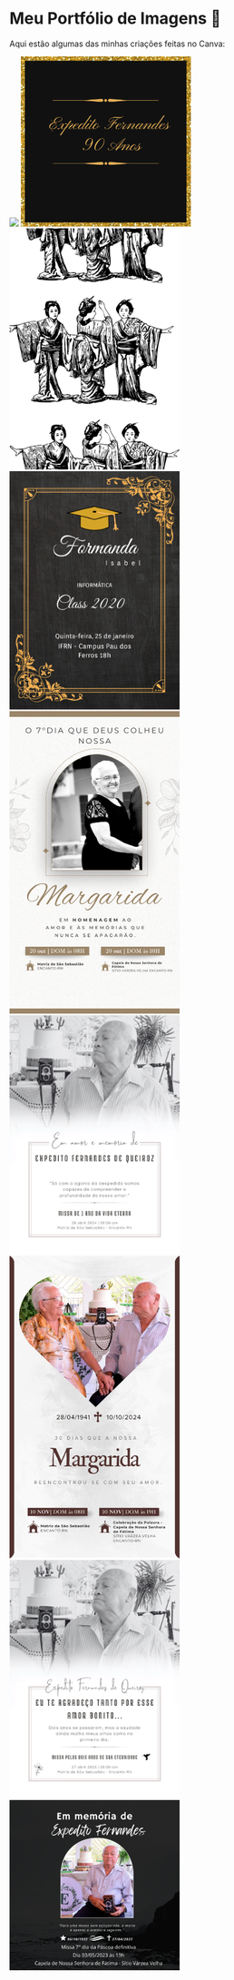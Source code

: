 # Meu Portfólio de Imagens 🎨

Aqui estão algumas das minhas criações feitas no Canva:

<img src="imagens/foto%201.png" width="300" />  
<img src="imagens/foto%202.png" width="300" />  
<img src="imagens/foto%203.png" width="300" />  
<img src="imagens/foto%204.png" width="300" />  
<img src="imagens/foto%205.png" width="300" />  
<img src="imagens/foto%206.png" width="300" />  
<img src="imagens/foto%207.png" width="300" />  
<img src="imagens/foto%208.png" width="300" />  
<img src="imagens/foto%209.png" width="300" />  
